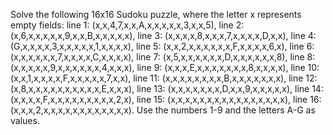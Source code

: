 Solve the following 16x16 Sudoku puzzle, where the letter x represents empty fields: line 1: (x,x,4,7,x,x,A,x,x,x,x,x,3,x,x,5), line 2: (x,6,x,x,x,x,x,9,x,x,B,x,x,x,x,x), line 3: (x,x,x,x,8,x,x,x,7,x,x,x,x,D,x,x), line 4: (G,x,x,x,x,3,x,x,x,x,x,1,x,x,x,x), line 5: (x,x,2,x,x,x,x,x,x,F,x,x,x,x,6,x), line 6: (x,x,x,x,x,x,7,x,x,x,x,C,x,x,x,x), line 7: (x,5,x,x,x,x,x,x,D,x,x,x,x,x,x,8), line 8: (x,x,x,x,x,9,x,x,x,x,x,x,4,x,x,x), line 9: (x,x,x,E,x,x,x,x,x,x,x,8,x,x,x,x), line 10: (x,x,1,x,x,x,x,F,x,x,x,x,x,7,x,x), line 11: (x,x,x,x,x,x,x,x,B,x,x,x,x,x,x,x), line 12: (x,8,x,x,x,x,x,x,x,x,x,x,E,x,x,x), line 13: (x,x,x,x,x,x,x,D,x,x,9,x,x,x,x,x), line 14: (x,x,x,x,F,x,x,x,x,x,x,x,x,x,2,x), line 15: (x,x,x,x,x,x,x,x,x,x,x,x,x,x,x,x), line 16: (x,x,x,2,x,x,x,x,x,x,x,x,x,x,x,x). Use the numbers 1-9 and the letters A-G as values.